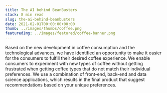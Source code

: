 ```yaml
---
title: The AI behind BeanBusters
stack: 8 min read
slug: the-ai-behind-beanbusters
date: 2021-02-01T00:00:00+00:00
thumb: ../images/thumbs/coffee.png
featuredImg: ../images/featured/coffee-banner.png
---
```


Based on the new development in coffee consumption and the technological advances, we have identified an opportunity to make it easier for the consumers to fulfill their desired coffee experience. We enable consumers to experiment with new types of coffee without getting frustrated when getting coffee types that do not match their individual preferences. We use a combination of front-end, back-end and data science applications, which results in the final product that suggest recommendations based on your unique preferences. 
